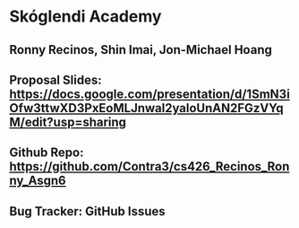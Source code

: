 # Skóglendi Academy
## Ronny Recinos, Shin Imai, Jon-Michael Hoang

## Proposal Slides:  https://docs.google.com/presentation/d/1SmN3iOfw3ttwXD3PxEoMLJnwal2yaloUnAN2FGzVYqM/edit?usp=sharing
## Github Repo: https://github.com/Contra3/cs426_Recinos_Ronny_Asgn6
## Bug Tracker: GitHub Issues
